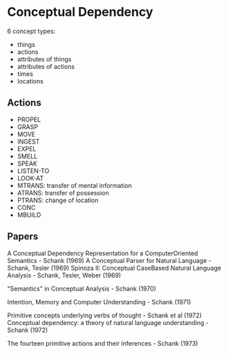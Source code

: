 # Conceptual Dependency

6 concept types:

- things
- actions
- attributes of things
- attributes of actions
- times
- locations

## Actions

- PROPEL
- GRASP
- MOVE
- INGEST
- EXPEL
- SMELL
- SPEAK
- LISTEN-TO
- LOOK-AT
- MTRANS: transfer of mental information
- ATRANS: transfer of possession
- PTRANS: change of location
- CONC
- MBUILD

## Papers

A Conceptual Dependency Representation for a ComputerOriented Semantics - Schank (1969)
A Conceptual Parser for Natural Language - Schank, Tesler (1969)
Spinoza II: Conceptual CaseBased Natural Language Analysis - Schank, Tesler, Weber (1969)

"Semantics" in Conceptual Analysis - Schank (1970)

Intention, Memory and Computer Understanding - Schank (1971)

Primitive concepts underlying verbs of thought - Schank et al (1972)
Conceptual dependency: a theory of natural language understanding - Schank (1972)

The fourteen primitive actions and their inferences - Schank (1973)
